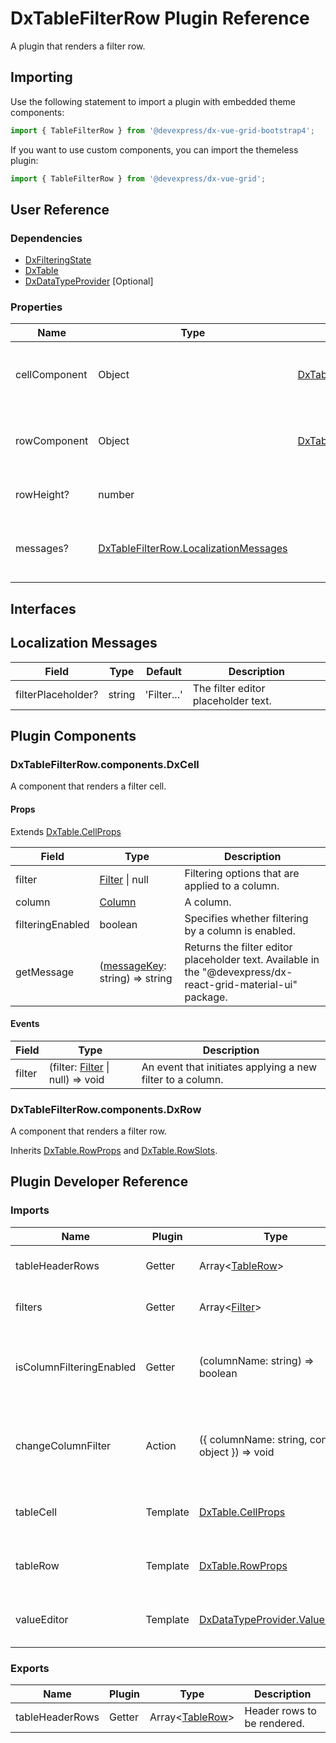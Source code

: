 # DxTableFilterRow Plugin Reference

A plugin that renders a filter row.

## Importing

Use the following statement to import a plugin with embedded theme components:

```js
import { TableFilterRow } from '@devexpress/dx-vue-grid-bootstrap4';
```

If you want to use custom components, you can import the themeless plugin:

```js
import { TableFilterRow } from '@devexpress/dx-vue-grid';
```

## User Reference

### Dependencies

- [DxFilteringState](filtering-state.md)
- [DxTable](table.md)
- [DxDataTypeProvider](data-type-provider.md) [Optional]

### Properties

Name | Type | Default | Description
-----|------|---------|------------
cellComponent | Object | [DxTableFilterRow.components.DxCell](#dxtablefilterrowcomponentsdxcell) | A component that renders a filter cell.
rowComponent | Object | [DxTableFilterRow.components.DxRow](#dxtablefilterrowcomponentsdxrow) | A component that renders a filter row.
rowHeight? | number | | The filter row's height.
messages? | [DxTableFilterRow.LocalizationMessages](#localization-messages) | | An object that specifies localization messages.

## Interfaces

## Localization Messages

Field | Type | Default | Description
------|------|---------|------------
filterPlaceholder? | string | 'Filter...' | The filter editor placeholder text.

## Plugin Components

### DxTableFilterRow.components.DxCell

A component that renders a filter cell.

#### Props

Extends [DxTable.CellProps](table.md#dxtablecellprops)

Field | Type | Description
------|------|------------
filter | [Filter](filtering-state.md#filter) &#124; null | Filtering options that are applied to a column.
column | [Column](grid.md#column) | A column.
filteringEnabled | boolean | Specifies whether filtering by a column is enabled.
getMessage | ([messageKey](#localization-messages): string) => string | Returns the filter editor placeholder text. Available in the "@devexpress/dx-react-grid-material-ui" package.

#### Events

Field | Type | Description
------|------|------------
filter | (filter: [Filter](filtering-state.md#filter) &#124; null) => void | An event that initiates applying a new filter to a column.

### DxTableFilterRow.components.DxRow

A component that renders a filter row.

Inherits [DxTable.RowProps](#dxtablerowprops) and [DxTable.RowSlots](#dxtablerowslots).

## Plugin Developer Reference

### Imports

Name | Plugin | Type | Description
-----|--------|------|------------
tableHeaderRows | Getter | Array&lt;[TableRow](table.md#tablerow)&gt; | Header rows to be rendered.
filters | Getter | Array&lt;[Filter](filtering-state.md#filter)&gt; | The filtering options.
isColumnFilteringEnabled | Getter | (columnName: string) => boolean | A function used to define if filtering by a column is enabled.
changeColumnFilter | Action | ({ columnName: string, config: object }) => void | Changes a column's filter or clears it if config is null.
tableCell | Template | [DxTable.CellProps](table.md#dxtablecellprops) | A template that renders a table cell.
tableRow | Template | [DxTable.RowProps](table.md#dxtablerowprops) | A template that renders a table row.
valueEditor | Template | [DxDataTypeProvider.ValueEditor](data-type-provider.md#datatypeprovidervalueeditor) | A template that renders the editor.

### Exports

Name | Plugin | Type | Description
-----|--------|------|------------
tableHeaderRows | Getter | Array&lt;[TableRow](table.md#tablerow)&gt; | Header rows to be rendered.

